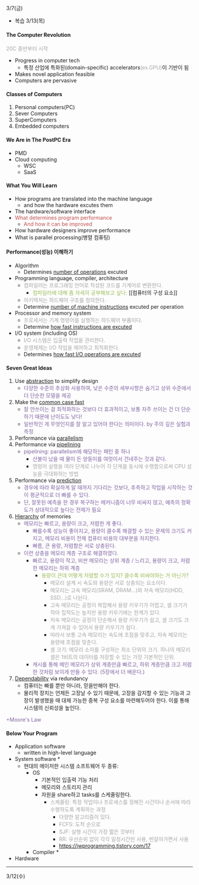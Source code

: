 3/7(금)
* 복습 3/13(목)


#### The Computer Revolution
<font color="#a5a5a5">20C 중반부터 시작</font>
* Progress in computer tech
	* 특정 산업에 특화된(domain-specific) accelerators<font color="#a5a5a5">(ex.GPU)</font>이 기반이 됨
* Makes novel application feasible
* Computers are pervasive

#### Classes of Computers
1. Personal computers(PC)
2. Sever Computers
3. SuperComputers
4. Embedded computers



#### We Are in The PostPC Era
* PMD
* Cloud computing
	* WSC
	* SaaS



#### What You Will Learn
* How programs are translated into the machine language
	* and how the hardware excutes them
* The hardware/software interface
* <font color="#c0504d">What determines program performance</font>
	* <font color="#c0504d">And how it can be improved</font>
* How hardware designers improve performance
* What is parallel processing(병렬 컴퓨팅)



#### Performance(성능) 이해하기
* Algorithm
	* Determines <u>number of operations</u> excuted
* Programming language, compiler, architecture
	* <font color="#a5a5a5">컴파일러는 프로그래밍 언어로 작성된 코드를 기계어로 변환한다.</font>
		* <font color="#9bbb59">컴파일러에 대해 좀 자세히 공부해보고 싶다: </font>[[컴퓨터의 구성 요소]]
	* <font color="#a5a5a5">아키텍처는 하드웨어 구조를 정의한다.</font>
	* Determine <u>number of machine instructions</u> excuted per operation
* Processor and memory system
	* <font color="#a5a5a5">프로세서는 기계 명령어를 실행하는 하드웨어 부품이다.</font>
	* Determine <u>how fast instructions are excuted</u>
* I/O system (including OS)
	* <font color="#a5a5a5">I/O 시스템은 입출력 작업을 관리한다.</font>
	* <font color="#a5a5a5">운영체제는 I/O 작업을 제어하고 최적화한다.</font>
	* Determines <u>how fast I/O operations are excuted</u>


#### Seven Great Ideas
1. Use <u>abstraction</u> to simplify design
	* <font color="#8064a2">다양한 수준의 추상화 사용하여, 낮은 수준의 세부사항은 숨기고 상위 수준에서 더 단순한 모델을 제공</font>
2. Make the <u>common case fast</u>
	* <font color="#8064a2">잘 안쓰이는 걸 최적화하는 것보다 더 효과적이고, 보통 자주 쓰이는 건 더 단순하기 때문에 난이도도 낮다!</font>
	* <font color="#8064a2">일반적인 게 무엇인지를 잘 알고 있어야 한다는 의미이다. by 주의 깊은 실험과 측정</font>
3. Performance via <u>parallelism</u>
4. Performance via <u>pipelining</u>
	* <font color="#8064a2">pipelining: parallelism에 해당하는 패턴 중 하나</font>
		* <font color="#8064a2">산불이 났을 때 물이 든 양동이를 여럿이서 건네주는 것과 같다.</font>
		* <font color="#a5a5a5">명령어 실행을 여러 단계로 나누어 각 단계를 동시에 수행함으로써 CPU 성능을 극대화하는 방법</font>
5. Performance via <u>prediction</u>
	* <font color="#8064a2">경우에 따라 확실하게 알 때까지 기다리는 것보다, 추측하고 작업을 시작하는 것이 평균적으로 더 빠를 수 있다.</font>
	* <font color="#8064a2">단, 잘못된 예측을 한 경우 복구하는 메커니즘이 너무 비싸지 않고, 예측의 정확도가 상대적으로 높다는 전제가 필요</font>
6. <u>Hierarchy</u> of memories
	* <font color="#8064a2">메모리는 빠르고, 용량이 크고, 저렴한 게 좋다.</font>
		* <font color="#8064a2">빠를수록 성능이 좋아지고, 용량이 클수록 해결할 수 있는 문제의 크기도 커지고, 메모리 비용이 전체 컴퓨터 비용의 대부분을 차지한다.</font>
		* <font color="#8064a2">빠름, 큰 용량, 저렴함은 서로 상충된다.</font>
	* <font color="#8064a2">이런 상충을 메모리 계층 구조로 해결하였다.</font>
		* <font color="#8064a2">빠르고, 용량이 작고, 비싼 메모리는 상위 계층 / 느리고, 용량이 크고, 저렴한 메모리는 하위 계층</font>
			* <font color="#9bbb59">용량이 큰데 어떻게 저렴할 수가 있지? 클수록 비싸야하는 거 아닌가?</font>
				* <font color="#a5a5a5">메모리 설계 시 속도와 용량은 서로 상충되는 요소이다.</font>
				* <font color="#a5a5a5">메모리는 고속 메모리(SRAM, DRAM...)와 저속 메모리(HDD, SSD...)로 나뉜다.</font>
				* <font color="#a5a5a5">고속 메모리는 공정이 복잡해서 용량 키우기가 어렵고, 셀 크기가 작아 집적도는 높지만 용량 키우기에는 한계가 있다.</font>
				* <font color="#a5a5a5">저속 메모리는 공정이 단순해서 용량 키우기가 쉽고, 셀 크기도 크게 가져갈 수 있어서 용량 키우기가 쉽다.</font>
				* <font color="#a5a5a5">따라서 보통 고속 메모리는 속도에 초점을 맞추고, 저속 메모리는 용량에 초점을 맞춘다.</font>
				* <font color="#a5a5a5">셀 크기: 메모리 소자를 구성하는 최소 단위의 크기. 하나의 메모리 셀은 1비트의 데이터를 저장할 수 있는 가장 기본적인 단위.</font>
		* <font color="#8064a2">캐시를 통해 메인 메모리가 상위 계층만큼 빠르고, 하위 계층만큼 크고 저렴한 것처럼 보이게 만들 수 있다. (5장에서 더 배운다.)</font>
7. <u>Dependability</u> via redundancy
	* 컴퓨터는 빠를 뿐만 아니라, 믿을만해야 한다.
	* 물리적 장치는 언제든 고장날 수 있기 때문에, 고장을 감지할 수 있는 기능과 고장이 발생했을 때 대체 가능한 중복 구성 요소를 마련해두어야 한다. 이를 통해 시스템의 신뢰성을 높인다.

<font color="#8064a2">+Moore's Law</font>


#### Below Your Program
* Application software
	* written in high-level language
* System software
	* 
	* 현대의 메이저한 시스템 소프트웨어 두 종류:
		* OS
			* 기본적인 입출력 기능 처리
			* 메모리와 스토리지 관리
			* 자원을 share하고 tasks를 스케줄링한다.
				* <font color="#a5a5a5">스케줄링: 특정 작업이나 프로세스를 정해진 시간이나 순서에 따라 수행하도록 계획하는 과정</font>
					* <font color="#a5a5a5">다양한 알고리즘이 있다.</font>
					* <font color="#a5a5a5">FCFS: 도착 순으로</font>
					* <font color="#a5a5a5">SJF: 실행 시간이 가장 짧은 것부터</font>
					* <font color="#a5a5a5">RR: 우선순위 없이 각각 일정시간만 사용, 번갈아가면서 사용</font>
					* https://jwprogramming.tistory.com/17
		* Compiler
			* 
* Hardware

---


3/12(수)